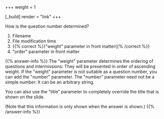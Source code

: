 +++
weight = 1

[_build]
render = "link"
+++

How is the question number determined?

1. Filename
2. File modification time
3. {{% correct %}}"weight" parameter in front matter{{% /correct %}}
4. "order" parameter in front matter

{{% answer-info %}}
The "weight" parameter determines the ordering of questions and intermissions: They will be presented in order of ascending weight. If the "weight" parameter is not suitable as a question number, you can add the "number" parameter. The "number" parameter need not be a simple number: It can be an arbitrary string.

You can also use the "title" parameter to completely override the title that is shown on the slide.

(Note that this information is only shown when the answer is shown.)
{{% /answer-info %}}